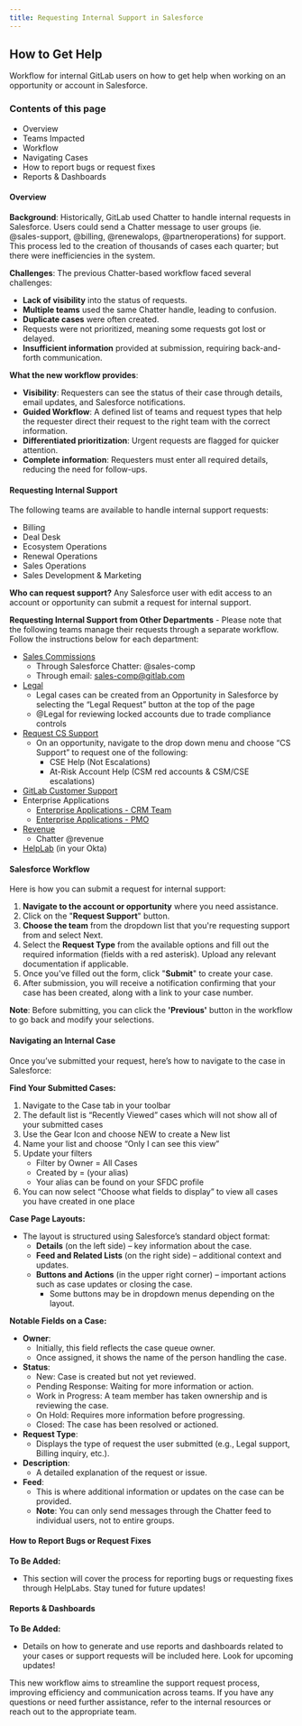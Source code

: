 ```yaml
---
title: Requesting Internal Support in Salesforce
---
```


## How to Get Help

Workflow for internal GitLab users on how to get help when working on an opportunity or account in Salesforce.

### Contents of this page

- Overview
- Teams Impacted
- Workflow
- Navigating Cases
- How to report bugs or request fixes
- Reports & Dashboards

#### Overview

**Background**: Historically, GitLab used Chatter to handle internal requests in Salesforce. Users could send a Chatter message to user groups (ie. @sales-support, @billing, @renewalops, @partneroperations) for support. This process led to the creation of thousands of cases each quarter; but there were inefficiencies in the system.

**Challenges**: The previous Chatter-based workflow faced several challenges:

- **Lack of visibility** into the status of requests.
- **Multiple teams** used the same Chatter handle, leading to confusion.
- **Duplicate cases** were often created.
- Requests were not prioritized, meaning some requests got lost or delayed.
- **Insufficient information** provided at submission, requiring back-and-forth communication.

**What the new workflow provides**:

- **Visibility**: Requesters can see the status of their case through details, email updates, and Salesforce notifications.
- **Guided Workflow**: A defined list of teams and request types that help the requester direct their request to the right team with the correct information.
- **Differentiated prioritization**: Urgent requests are flagged for quicker attention.
- **Complete information**: Requesters must enter all required details, reducing the need for follow-ups.

#### Requesting Internal Support

The following teams are available to handle internal support requests:

- Billing
- Deal Desk
- Ecosystem Operations
- Renewal Operations
- Sales Operations
- Sales Development & Marketing

**Who can request support?** Any Salesforce user with edit access to an account or opportunity can submit a request for internal support.

**Requesting Internal Support from Other Departments** - Please note that the following teams manage their requests through a separate workflow. Follow the instructions below for each department:

- [Sales Commissions](https://internal.gitlab.com/handbook/sales/sales-commission/#who-to-contact-for-commission-questions)
  - Through Salesforce Chatter: @sales-comp
  - Through email: sales-comp@gitlab.com
- [Legal](/handbook/legal/customer-negotiations/#how-to-reach-the-legal-commercial-team)
  - Legal cases can be created from an Opportunity in Salesforce by selecting the “Legal Request” button at the top of the page
  - @Legal for reviewing locked accounts due to trade compliance controls
- [Request CS Support](/handbook/customer-success/csm/segment/cse/cse-operating-rhythm/#cse-engagement-request-process)
  - On an opportunity, navigate to the drop down menu and choose “CS Support” to request one of the following:
    - CSE Help (Not Escalations)
    - At-Risk Account Help (CSM red accounts & CSM/CSE escalations)
- [GitLab Customer Support](/handbook/support/internal-support/)
- Enterprise Applications
  - [Enterprise Applications - CRM Team](/handbook/business-technology/enterprise-applications/entapps-crm/#steps-to-getting-help-from-sales-systems)
  - [Enterprise Applications - PMO](/handbook/business-technology/enterprise-applications/pmo/#i-classfas-fa-headset-idbiz-tech-iconsi-how-to-connect-with-us)
- [Revenue](https://internal.gitlab.com/handbook/finance/accounting/finance-ops/revenue-accounting/#communicating-with-revenue-accounting)
  - Chatter @revenue
- [HelpLab](https://helplab.gitlab.systems/esc) (in your Okta)

#### Salesforce Workflow

Here is how you can submit a request for internal support:

1. **Navigate to the account or opportunity** where you need assistance.
2. Click on the "**Request Support**" button.
3. **Choose the team** from the dropdown list that you're requesting support from and select Next.
4. Select the **Request Type** from the available options and fill out the required information (fields with a red asterisk). Upload any relevant documentation if applicable.
5. Once you've filled out the form, click "**Submit**" to create your case.
6. After submission, you will receive a notification confirming that your case has been created, along with a link to your case number.

**Note**: Before submitting, you can click the **'Previous'** button in the workflow to go back and modify your selections.

#### Navigating an Internal Case

Once you’ve submitted your request, here’s how to navigate to the case in Salesforce:

**Find Your Submitted Cases:**

1. Navigate to the Case tab in your toolbar
2. The default list is “Recently Viewed” cases which will not show all of your submitted cases
3. Use the Gear Icon and choose NEW to create a New list
4. Name your list and choose “Only I can see this view”
5. Update your filters
   - Filter by Owner = All Cases
   - Created by = (your alias)
   - Your alias can be found on your SFDC profile
6. You can now select “Choose what fields to display” to view all cases you have created in one place

**Case Page Layouts:**

- The layout is structured using Salesforce’s standard object format:
  - **Details** (on the left side) – key information about the case.
  - **Feed and Related Lists** (on the right side) – additional context and updates.
  - **Buttons and Actions** (in the upper right corner) – important actions such as case updates or closing the case.
    - Some buttons may be in dropdown menus depending on the layout.

**Notable Fields on a Case:**

- **Owner**:
  - Initially, this field reflects the case queue owner.
  - Once assigned, it shows the name of the person handling the case.
- **Status**:
  - New: Case is created but not yet reviewed.
  - Pending Response: Waiting for more information or action.
  - Work in Progress: A team member has taken ownership and is reviewing the case.
  - On Hold: Requires more information before progressing.
  - Closed: The case has been resolved or actioned.
- **Request Type**:
  - Displays the type of request the user submitted (e.g., Legal support, Billing inquiry, etc.).
- **Description**:
  - A detailed explanation of the request or issue.
- **Feed**:
  - This is where additional information or updates on the case can be provided.
  - **Note**: You can only send messages through the Chatter feed to individual users, not to entire groups.

#### How to Report Bugs or Request Fixes

**To Be Added:**

- This section will cover the process for reporting bugs or requesting fixes through HelpLabs. Stay tuned for future updates!

#### Reports & Dashboards

**To Be Added:**

- Details on how to generate and use reports and dashboards related to your cases or support requests will be included here. Look for upcoming updates!

This new workflow aims to streamline the support request process, improving efficiency and communication across teams. If you have any questions or need further assistance, refer to the internal resources or reach out to the appropriate team.

